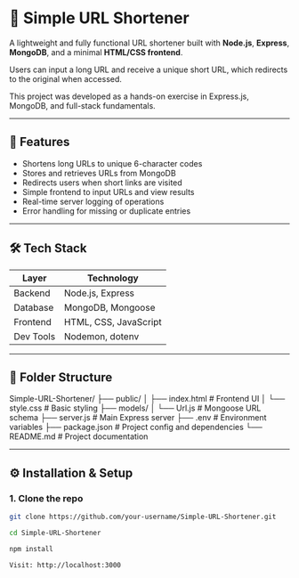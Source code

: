 # 🔗 Simple URL Shortener

A lightweight and fully functional URL shortener built with **Node.js**, **Express**, **MongoDB**, and a minimal **HTML/CSS frontend**.

Users can input a long URL and receive a unique short URL, which redirects to the original when accessed.

This project was developed as a hands-on exercise in Express.js, MongoDB, and full-stack fundamentals.

---

## 🚀 Features

- Shortens long URLs to unique 6-character codes
- Stores and retrieves URLs from MongoDB
- Redirects users when short links are visited
- Simple frontend to input URLs and view results
- Real-time server logging of operations
- Error handling for missing or duplicate entries

---

## 🛠️ Tech Stack

| Layer         | Technology         |
|---------------|--------------------|
| Backend       | Node.js, Express   |
| Database      | MongoDB, Mongoose  |
| Frontend      | HTML, CSS, JavaScript |
| Dev Tools     | Nodemon, dotenv    |

---

## 📁 Folder Structure
Simple-URL-Shortener/
├── public/
│ ├── index.html # Frontend UI
│ └── style.css # Basic styling
├── models/
│ └── Url.js # Mongoose URL schema
├── server.js # Main Express server
├── .env # Environment variables
├── package.json # Project config and dependencies
└── README.md # Project documentation


---

## ⚙️ Installation & Setup

### 1. Clone the repo

```bash
git clone https://github.com/your-username/Simple-URL-Shortener.git

cd Simple-URL-Shortener

npm install

Visit: http://localhost:3000
